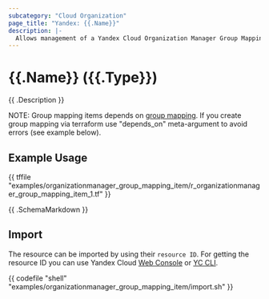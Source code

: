 ```yaml
---
subcategory: "Cloud Organization"
page_title: "Yandex: {{.Name}}"
description: |-
  Allows management of a Yandex Cloud Organization Manager Group Mapping Items.
---
```


# {{.Name}} ({{.Type}})

{{ .Description }}

NOTE: Group mapping items depends on [group mapping](organizationmanager_group_mapping.html). If you create group mapping via terraform use "depends_on" meta-argument to avoid errors (see example below).

## Example Usage

{{ tffile "examples/organizationmanager_group_mapping_item/r_organizationmanager_group_mapping_item_1.tf" }}

{{ .SchemaMarkdown }}

## Import

The resource can be imported by using their `resource ID`. For getting the resource ID you can use Yandex Cloud [Web Console](https://console.yandex.cloud) or [YC CLI](https://yandex.cloud/docs/cli/quickstart).

{{ codefile "shell" "examples/organizationmanager_group_mapping_item/import.sh" }}

